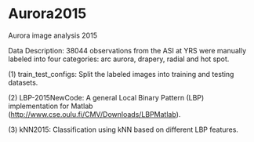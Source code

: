 # Aurora2015
Aurora image analysis 2015

Data Description:
  38044 observations from the ASI at YRS were manually labeled into four categories: arc aurora, drapery, radial and hot spot. 

(1) train_test_configs: Split the labeled images into training and testing datasets.

(2) LBP-2015NewCode: A general Local Binary Pattern (LBP) implementation for Matlab (http://www.cse.oulu.fi/CMV/Downloads/LBPMatlab).

(3) kNN2015: Classification using kNN based on different LBP features.
